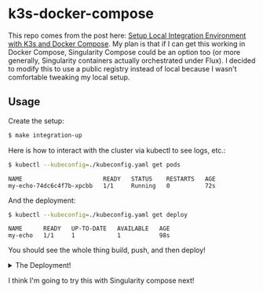 # k3s-docker-compose

This repo comes from the post here: [Setup Local Integration Environment with K3s and Docker Compose](https://rocky-chen.medium.com/setup-local-integration-environment-with-k3s-and-docker-compose-13fd815765cc). My plan is that if I can get this working
in Docker Compose, Singularity Compose could be an option too (or more generally, Singularity containers
actually orchestrated under Flux). I decided to modify this to use a public registry instead of local
because I wasn't comfortable tweaking my local setup.

## Usage

Create the setup:

```bash
$ make integration-up
```

Here is how to interact with the cluster via kubectl to see logs, etc.:

```bash
$ kubectl --kubeconfig=./kubeconfig.yaml get pods
```
```console
NAME                       READY   STATUS    RESTARTS   AGE
my-echo-74dc6c4f7b-xpcbb   1/1     Running   0          72s
```

And the deployment:

```bash
$ kubectl --kubeconfig=./kubeconfig.yaml get deploy
```
```console
NAME      READY   UP-TO-DATE   AVAILABLE   AGE
my-echo   1/1     1            1           98s
```


You should see the whole thing build, push, and then deploy!

<details>

<summary>The Deployment!</summary>

```bash
Start K3s cluster and registry locally.
docker-compose up -d
k3s-docker-compose_server_1 is up-to-date
k3s-docker-compose_registry_1 is up-to-date
k3s-docker-compose_agent_1 is up-to-date

Build application image.
docker build . -t "docker.io/vanessa/my-echo:"latest""
[+] Building 0.1s (5/5) FINISHED                                                                                                                               
 => [internal] load build definition from Dockerfile                                                                                                      0.0s
 => => transferring dockerfile: 82B                                                                                                                       0.0s
 => [internal] load .dockerignore                                                                                                                         0.0s
 => => transferring context: 2B                                                                                                                           0.0s
 => [internal] load metadata for gcr.io/google-containers/echoserver:1.8                                                                                  0.1s
 => CACHED [1/1] FROM gcr.io/google-containers/echoserver:1.8@sha256:cb3386f863f6a4b05f33c191361723f9d5927ac287463b1bea633bf859475969                     0.0s
 => exporting to image                                                                                                                                    0.0s
 => => exporting layers                                                                                                                                   0.0s
 => => writing image sha256:43e8ef024793ebe6c541e022ab0bb51d8a0f2b5ba4a102f36617757bf6034057                                                              0.0s
 => => naming to docker.io/vanessa/my-echo:latest                                                                                                         0.0s

Push image to local registry.
docker push "docker.io/vanessa/my-echo:"latest""
The push refers to repository [docker.io/vanessa/my-echo]
e501a733ae34: Layer already exists 
e6ce2efbc7ee: Layer already exists 
e09c2d7e6d07: Layer already exists 
cc672f0d03c0: Layer already exists 
9eba96aca12d: Layer already exists 
74da00cb2e0b: Layer already exists 
3492e63eae81: Layer already exists 
4abdb672ab53: Layer already exists 
latest: digest: sha256:72edf690349362f28b33fd38f1bb1183372e2f3743f38aa50db71d50c31c976d size: 1986

Apply Deployment and Service definitions to K3s cluster.
kubectl --kubeconfig=./kubeconfig.yaml apply -f my-echo.yaml
service/my-echo created
deployment.apps/my-echo created

Waiting for deployment done.
until kubectl --kubeconfig=./kubeconfig.yaml rollout status deployment my-echo; do sleep 1; done
Waiting for deployment "my-echo" rollout to finish: 0 of 1 updated replicas are available...
deployment "my-echo" successfully rolled out
```

</details>

I think I'm going to try this with Singularity compose next!
